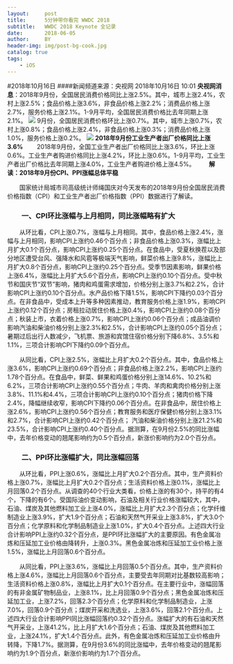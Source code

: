 ```yaml
---
layout:     post
title:      5分钟带你看完 WWDC 2018
subtitle:   WWDC 2018 Keynote 全记录
date:       2018-06-05
author:     BY
header-img: img/post-bg-cook.jpg
catalog: true
tags:
    - iOS
---
```


#2018年10月16日
####新闻频道来源：央视网 2018年10月16日 10:01
**央视网消息**：2018年9月份，全国居民消费价格同比上涨2.5%。其中，城市上涨2.4%，农村上涨2.5%；食品价格上涨3.6%，非食品价格上涨2.2%；消费品价格上涨2.7%，服务价格上涨2.1%。1-9月平均，全国居民消费价格比去年同期上涨2.1%。
![](http://p1.img.cctvpic.com/photoworkspace/contentimg/2018/10/16/2018101610000836229.png)
9月份，全国居民消费价格环比上涨0.7%。其中，城市上涨0.7%，农村上涨0.8%；食品价格上涨2.4%，非食品价格上涨0.3%；消费品价格上涨1.0%，服务价格上涨0.2%。
![](http://p1.img.cctvpic.com/photoworkspace/contentimg/2018/10/16/2018101610000840140.png)
**2018年9月份工业生产者出厂价格同比上涨3.6%**
　　2018年9月份，全国工业生产者出厂价格同比上涨3.6%，环比上涨0.6%。工业生产者购进价格同比上涨4.2%，环比上涨0.6%。1-9月平均，工业生产者出厂价格比去年同期上涨4.0%，工业生产者购进价格上涨4.5%。
　　**解读：2018年9月份CPI、PPI涨幅总体平稳**

　　国家统计局城市司高级统计师绳国庆对今天发布的2018年9月份全国居民消费价格指数（CPI）和工业生产者出厂价格指数（PPI）数据进行了解读。
### 　　一、CPI环比涨幅与上月相同，同比涨幅略有扩大
　　从环比看，CPI上涨0.7%，涨幅与上月相同。其中，食品价格上涨2.4%，涨幅与上月相同，影响CPI上涨约0.46个百分点；非食品价格上涨0.3%，涨幅比上月扩大0.1个百分点，影响CPI上涨约0.25个百分点。在食品中，受夏秋换茬以及部分地区遭受台风、强降水和风雹等极端天气影响，鲜菜价格上涨9.8%，涨幅比上月扩大0.8个百分点，影响CPI上涨约0.25个百分点。受季节因素影响，鲜果价格上涨6.4%，涨幅比上月扩大5.6个百分点，影响CPI上涨约0.10个百分点。受中秋节和国庆节“双节”影响，猪肉和鸡蛋需求增加，价格分别上涨3.7%和2.2%，合计影响CPI上涨约0.10个百分点。水产品价格下降1.5%，影响CPI下降约0.03个百分点。在非食品中，受成本上升等多种因素推动，教育服务价格上涨1.9%，影响CPI上涨约0.12个百分点；房租拉动居住价格上涨0.4%，影响CPI上涨约0.08个百分点；秋装上市，衣着价格上涨0.7%，影响CPI上涨约0.06个百分点；成品油调价影响汽油和柴油价格分别上涨2.3%和2.5%，合计影响CPI上涨约0.05个百分点；暑期过后出行人数减少，飞机票、旅游和宾馆住宿价格分别下降6.8%、3.5%和1.1%，三项合计影响CPI下降约0.09个百分点。

　　从同比看，CPI上涨2.5%，涨幅比上月扩大0.2个百分点。其中，食品价格上涨3.6%，影响CPI上涨约0.69个百分点；非食品价格上涨2.2%，影响CPI上涨约1.78个百分点。在食品中，鲜菜、鲜果和鸡蛋价格分别上涨14.6%、10.2%和6.2%，三项合计影响CPI上涨约0.55个百分点；牛肉、羊肉和禽肉价格分别上涨3.8%、11.1%和4.4%，三项合计影响CPI上涨约0.10个百分点；猪肉价格下降2.4%，降幅继续收窄，影响CPI下降约0.06个百分点。在非食品中，居住价格上涨2.6%，影响CPI上涨约0.56个百分点；教育服务和医疗保健价格分别上涨3.1%和2.7%，合计影响CPI上涨约0.42个百分点； 汽油和柴油价格分别上涨21.2%和23.5%，合计影响CPI上涨约0.40个百分点。据测算，在9月份2.5%的同比涨幅中，去年价格变动的翘尾影响约为0.5个百分点，新涨价影响约为2.0个百分点。

### 　　二、PPI环比涨幅扩大，同比涨幅回落

　　从环比看，PPI上涨0.6%，涨幅比上月扩大0.2个百分点。其中，生产资料价格上涨0.7%，涨幅比上月扩大0.2个百分点；生活资料价格上涨0.1%，涨幅比上月回落0.2个百分点。从调查的40个行业大类看，价格上涨的有30个，持平的有4个，下降的有6个。受国际油价变动影响，石油及相关行业价格涨幅较大，其中，石油、煤炭及其他燃料加工业上涨4.0%，涨幅比上月扩大2.3个百分点；化学纤维制造业上涨3.9%，扩大1.9个百分点；石油和天然气开采业上涨3.8%，扩大3.0个百分点；化学原料和化学制品制造业上涨1.0%，扩大0.4个百分点。上述四大行业合计影响PPI上涨约0.32个百分点，是PPI环比涨幅扩大的主要原因。有色金属冶炼和压延加工业价格由降转升，上涨0.3%。黑色金属冶炼和压延加工业价格上涨1.5%，涨幅比上月回落0.6个百分点。

　　从同比看，PPI上涨3.6%，涨幅比上月回落0.5个百分点。其中，生产资料价格上涨4.6%，涨幅比上月回落0.6个百分点，主要受去年同期对比基数较高影响；生活资料价格上涨0.8%，涨幅比上月扩大0.1个百分点。在主要行业中，涨幅回落的有非金属矿物制品业，上涨8.1%，比上月回落0.9个百分点；黑色金属冶炼和压延加工业，上涨7.2%，回落2.3个百分点；化学原料和化学制品制造业，上涨7.0%，回落0.9个百分点；煤炭开采和洗选业，上涨3.6%，回落2.1个百分点。上述四大行业合计影响PPI同比涨幅回落约0.32个百分点。涨幅扩大的有石油和天然气开采业，上涨41.2%，比上月扩大1.6个百分点；石油、煤炭及其他燃料加工业，上涨24.1%，扩大1.4个百分点。此外，有色金属冶炼和压延加工业价格由升转降，下降1.7%。据测算，在9月份3.6%的同比涨幅中，去年价格变动的翘尾影响约为1.9个百分点，新涨价影响约为1.7个百分点。
